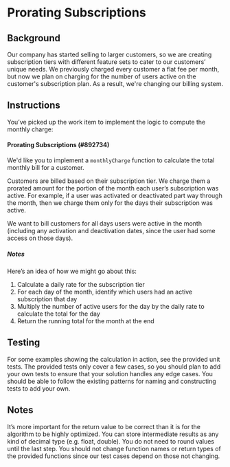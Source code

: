 # Prorating Subscriptions
## Background
Our company has started selling to larger customers, so we are creating subscription tiers with different feature sets to cater to our customers’ unique needs. We previously charged every customer a flat fee per month, but now we plan on charging for the number of users active on the customer's subscription plan. As a result, we're changing our billing system.

## Instructions
You’ve picked up the work item to implement the logic to compute the monthly charge:

#### Prorating Subscriptions (#892734)
We'd like you to implement a `monthlyCharge` function to calculate the total monthly bill for a customer.

Customers are billed based on their subscription tier. We charge them a prorated amount for the portion of the month each user’s subscription was active. For example, if a user was activated or deactivated part way through the month, then we charge them only for the days their subscription was active.

We want to bill customers for all days users were active in the month (including any activation and deactivation dates, since the user had some access on those days).

##### Notes

Here’s an idea of how we might go about this:

1. Calculate a daily rate for the subscription tier
2. For each day of the month, identify which users had an active subscription that day
3. Multiply the number of active users for the day by the daily rate to calculate the total for the day
4. Return the running total for the month at the end

## Testing
For some examples showing the calculation in action, see the provided unit tests. The provided tests only cover a few cases, so you should plan to add your own tests to ensure that your solution handles any edge cases. You should be able to follow the existing patterns for naming and constructing tests to add your own.

## Notes
It’s more important for the return value to be correct than it is for the algorithm to be highly optimized.
You can store intermediate results as any kind of decimal type (e.g. float, double). You do not need to round values until the last step.
You should not change function names or return types of the provided functions since our test cases depend on those not changing.